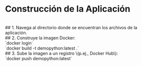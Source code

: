# Construcción de la Aplicación<br>
<br>
## 1. Navega al directorio donde se encuentran los archivos de la aplicación.
<br>
## 2. Construye la imagen Docker:<br>
   `docker login`
<br>
   `docker build -t demopython:latest .`
<br>
## 3. Sube la imagen a un registro \(p.ej., Docker Hub\):<br>
   `docker push demopython:latest`
